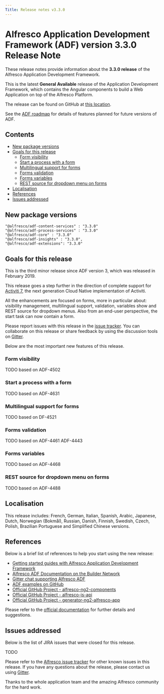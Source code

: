 ```yaml
---
Title: Release notes v3.3.0
---
```


# Alfresco Application Development Framework (ADF) version 3.3.0 Release Note

These release notes provide information about the **3.3.0 release** of the Alfresco Application Development Framework.

This is the latest **General Available** release of the Application Development Framework, which contains the Angular components to build a Web Application on top of the Alfresco Platform.

The release can be found on GitHub at [this location](https://github.com/Alfresco/alfresco-ng2-components/releases/tag/3.3.0).

See the [ADF roadmap](../roadmap.md) for details of features planned for future
versions of ADF. 

## Contents

-   [New package versions](#new-package-versions)
-   [Goals for this release](#goals-for-this-release)
    -   [Form visibility](#form-visibility)
    -   [Start a process with a form](#start-a-process-with-a-form)
    -   [Multilingual support for forms](#multilingual-support-for-forms)
    -   [Forms validation](#forms-validation)
    -   [Forms variables](forms-variables)
    -   [REST source for dropdown menu on forms](#rest-source-for-dropdown-menu-on-forms)
-   [Localisation](#localisation)
-   [References](#references)
-   [Issues addressed](#issues-addressed)

## New package versions

    "@alfresco/adf-content-services" : "3.3.0"
    "@alfresco/adf-process-services" : "3.3.0"
    "@alfresco/adf-core" : "3.3.0"
    "@alfresco/adf-insights" : "3.3.0",
    "@alfresco/adf-extensions": "3.3.0"

## Goals for this release

This is the third minor release since ADF version 3, which was released in February 2019.

This release goes a step further in the direction of complete support for [Activiti 7](https://www.activiti.org/), the next generation Cloud Native implementation of Activiti.

All the enhancements are focused on forms, more in particular about: visibility management, multilingual support, validation, variables show and REST source for dropdown menus. Also from an end-user perspective, the start task can now contain a form.

Please report issues with this release in the [issue tracker](https://github.com/Alfresco/alfresco-ng2-components/issues/new). You can collaborate on this release or share feedback by using the discussion tools on [Gitter](http://gitter.im/Alfresco/alfresco-ng2-components).

Below are the most important new features of this release.

### Form visibility

TODO based on ADF-4502

### Start a process with a form

TODO based on ADF-4631

### Multilingual support for forms

TODO based on DF-4521

### Forms validation

TODO based on ADF-4461 ADF-4443

### Forms variables

TODO based on ADF-4468

### REST source for dropdown menu on forms

TODO based on ADF-4488

## Localisation

This release includes: French, German, Italian, Spanish, Arabic, Japanese, Dutch, Norwegian (Bokmål), Russian, Danish, Finnish, Swedish, Czech, Polish, Brazilian Portuguese and Simplified Chinese versions.

## References

Below is a brief list of references to help you start using the new release:

-   [Getting started guides with Alfresco Application Development Framework](https://community.alfresco.com/community/application-development-framework/pages/get-started)
-   [Alfresco ADF Documentation on the Builder Network](../README.md)
-   [Gitter chat supporting Alfresco ADF](https://gitter.im/Alfresco/alfresco-ng2-components)
-   [ADF examples on GitHub](https://github.com/Alfresco/adf-examples)
-   [Official GitHub Project - alfresco-ng2-components](https://github.com/Alfresco/alfresco-ng2-components)
-   [Official GitHub Project - alfresco-js-api](https://github.com/Alfresco/alfresco-js-api)
-   [Official GitHub Project - generator-ng2-alfresco-app](https://github.com/Alfresco/generator-ng2-alfresco-app)

Please refer to the [official documentation](http://docs.alfresco.com/) for further details and suggestions.

## Issues addressed

Below is the list of JIRA issues that were closed for this release.

TODO

Please refer to the [Alfresco issue tracker](https://issues.alfresco.com/jira/projects/ADF/issues/ADF-581?filter=allopenissues) for other known issues in this release. If you have any questions about the release, please contact us using [Gitter](https://gitter.im/Alfresco/alfresco-ng2-components).

Thanks to the whole application team and the amazing Alfresco community for the hard work.
